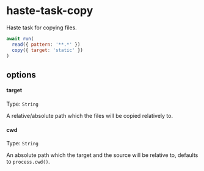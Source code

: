# haste-task-copy
Haste task for copying files.

```js
await run(
  read({ pattern: '**.*' })
  copy({ target: 'static' })
)
```

## options

#### target

Type: `String`

A relative/absolute path which the files will be copied relatively to.

#### cwd

Type: `String`

An absolute path which the target and the source will be relative to, defaults to `process.cwd()`.
